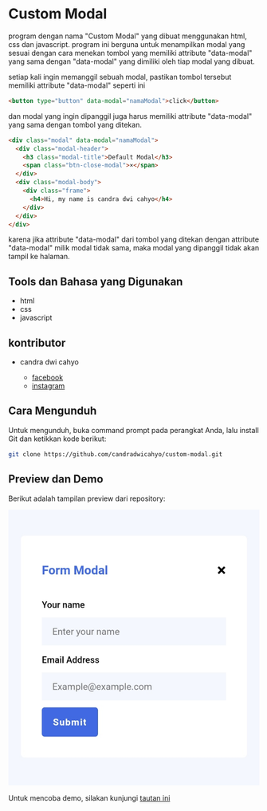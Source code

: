 # Custom Modal

program dengan nama "Custom Modal" yang dibuat menggunakan html, css dan javascript. program ini berguna untuk menampilkan modal yang sesuai dengan cara menekan tombol yang memiliki attribute "data-modal" yang sama dengan "data-modal" yang dimiliki oleh tiap modal yang dibuat.

setiap kali ingin memanggil sebuah modal, pastikan tombol tersebut memiliki attribute "data-modal" seperti ini

```html 
<button type="button" data-modal="namaModal">click</button>
```

dan modal yang ingin dipanggil juga harus memiliki attribute "data-modal" yang sama dengan tombol yang ditekan.

```html 
<div class="modal" data-modal="namaModal">
  <div class="modal-header">
    <h3 class="modal-title">Default Modal</h3>
    <span class="btn-close-modal">×</span>
  </div>
  <div class="modal-body">
    <div class="frame">
      <h4>Hi, my name is candra dwi cahyo</h4>
    </div>
  </div>
</div>
```

karena jika attribute "data-modal" dari tombol yang ditekan dengan attribute "data-modal" milik modal tidak sama, maka modal yang dipanggil tidak akan tampil ke halaman.

## Tools dan Bahasa yang Digunakan

* html
* css
* javascript

## kontributor

* candra dwi cahyo

  * [facebook](https://facebook.com/candradwicahyo18)
  * [instagram](https://instagram.com/candradwicahyo18)

## Cara Mengunduh

Untuk mengunduh, buka command prompt pada perangkat Anda, lalu install Git dan ketikkan kode berikut:

```bash 
git clone https://github.com/candradwicahyo/custom-modal.git
```

## Preview dan Demo

Berikut adalah tampilan preview dari repository:

![preview](https://github.com/candradwicahyo/custom-modal/blob/master/image.jpg)

Untuk mencoba demo, silakan kunjungi [tautan ini](https://candradwicahyo.github.io/custom-modal)
